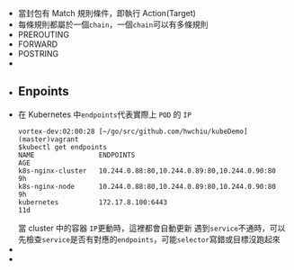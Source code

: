 - 當封包有 Match 規則條件，即執行 Action(Target)
- 每條規則都屬於一個`chain`，一個`chain`可以有多條規則
- PREROUTING
- FORWARD
- POSTRING
-
- ## Enpoints
- 在 Kubernetes 中`endpoints`代表實際上 `POD` 的 `IP`
  ```
  vortex-dev:02:00:28 [~/go/src/github.com/hwchiu/kubeDemo](master)vagrant
  $kubectl get endpoints
  NAME                ENDPOINTS                                      AGE
  k8s-nginx-cluster   10.244.0.88:80,10.244.0.89:80,10.244.0.90:80   9h
  k8s-nginx-node      10.244.0.88:80,10.244.0.89:80,10.244.0.90:80   9h
  kubernetes          172.17.8.100:6443                              11d
  ```
  當 cluster 中的容器 `IP`更動時，這裡都會自動更新
  遇到`service`不通時，可以先檢查`service`是否有對應的`endpoints`，可能`selector`寫錯或目標沒跑起來
-
-